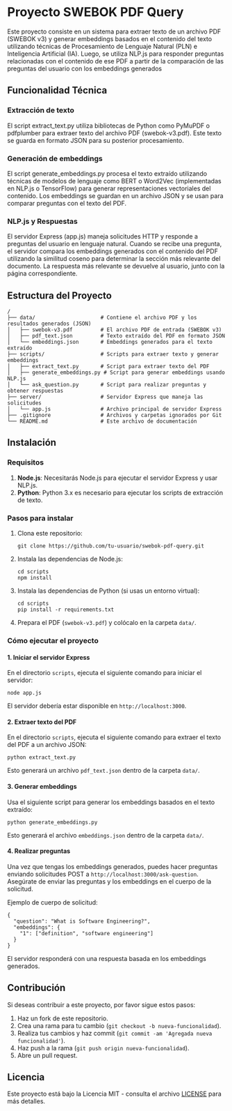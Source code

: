 # Proyecto SWEBOK PDF Query

Este proyecto consiste en un sistema para extraer texto de un archivo PDF (SWEBOK v3) y generar embeddings basados en el contenido del texto utilizando técnicas de Procesamiento de Lenguaje Natural (PLN) e Inteligencia Artificial (IA). Luego, se utiliza NLP.js para responder preguntas relacionadas con el contenido de ese PDF a partir de la comparación de las preguntas del usuario con los embeddings generados

## Funcionalidad Técnica

### Extracción de texto
El script extract_text.py utiliza bibliotecas de Python como PyMuPDF o pdfplumber para extraer texto del archivo PDF (swebok-v3.pdf). Este texto se guarda en formato JSON para su posterior procesamiento.

### Generación de embeddings
El script generate_embeddings.py procesa el texto extraído utilizando técnicas de modelos de lenguaje como BERT o Word2Vec (implementadas en NLP.js o TensorFlow) para generar representaciones vectoriales del contenido. Los embeddings se guardan en un archivo JSON y se usan para comparar preguntas con el texto del PDF.

### NLP.js y Respuestas
El servidor Express (app.js) maneja solicitudes HTTP y responde a preguntas del usuario en lenguaje natural. Cuando se recibe una pregunta, el servidor compara los embeddings generados con el contenido del PDF utilizando la similitud coseno para determinar la sección más relevante del documento. La respuesta más relevante se devuelve al usuario, junto con la página correspondiente.

## Estructura del Proyecto

```
/
├── data/                     # Contiene el archivo PDF y los resultados generados (JSON)
│   ├── swebok-v3.pdf         # El archivo PDF de entrada (SWEBOK v3)
│   ├── pdf_text.json         # Texto extraído del PDF en formato JSON
│   └── embeddings.json       # Embeddings generados para el texto extraído
├── scripts/                  # Scripts para extraer texto y generar embeddings
│   ├── extract_text.py       # Script para extraer texto del PDF
│   ├── generate_embeddings.py # Script para generar embeddings usando NLP.js
│   └── ask_question.py       # Script para realizar preguntas y obtener respuestas
├── server/                   # Servidor Express que maneja las solicitudes
│   └── app.js                # Archivo principal de servidor Express
├── .gitignore                # Archivos y carpetas ignorados por Git
└── README.md                 # Este archivo de documentación
```

## Instalación

### Requisitos

1. **Node.js**: Necesitarás Node.js para ejecutar el servidor Express y usar NLP.js.
2. **Python**: Python 3.x es necesario para ejecutar los scripts de extracción de texto.

### Pasos para instalar

1. Clona este repositorio:
   ```
   git clone https://github.com/tu-usuario/swebok-pdf-query.git
   ```

2. Instala las dependencias de Node.js:
   ```
   cd scripts
   npm install
   ```

3. Instala las dependencias de Python (si usas un entorno virtual):
   ```
   cd scripts
   pip install -r requirements.txt
   ```

4. Prepara el PDF (`swebok-v3.pdf`) y colócalo en la carpeta `data/`.

### Cómo ejecutar el proyecto

#### 1. Iniciar el servidor Express

En el directorio `scripts`, ejecuta el siguiente comando para iniciar el servidor:

```
node app.js
```

El servidor debería estar disponible en `http://localhost:3000`.

#### 2. Extraer texto del PDF

En el directorio `scripts`, ejecuta el siguiente comando para extraer el texto del PDF a un archivo JSON:

```
python extract_text.py
```

Esto generará un archivo `pdf_text.json` dentro de la carpeta `data/`.

#### 3. Generar embeddings

Usa el siguiente script para generar los embeddings basados en el texto extraído:

```
python generate_embeddings.py
```

Esto generará el archivo `embeddings.json` dentro de la carpeta `data/`.

#### 4. Realizar preguntas

Una vez que tengas los embeddings generados, puedes hacer preguntas enviando solicitudes POST a `http://localhost:3000/ask-question`. Asegúrate de enviar las preguntas y los embeddings en el cuerpo de la solicitud.

Ejemplo de cuerpo de solicitud:

```
{
  "question": "What is Software Engineering?",
  "embeddings": {
    "1": ["definition", "software engineering"]
  }
}
```

El servidor responderá con una respuesta basada en los embeddings generados.

## Contribución

Si deseas contribuir a este proyecto, por favor sigue estos pasos:

1. Haz un fork de este repositorio.
2. Crea una rama para tu cambio (`git checkout -b nueva-funcionalidad`).
3. Realiza tus cambios y haz commit (`git commit -am 'Agregada nueva funcionalidad'`).
4. Haz push a la rama (`git push origin nueva-funcionalidad`).
5. Abre un pull request.

## Licencia

Este proyecto está bajo la Licencia MIT - consulta el archivo [LICENSE](LICENSE) para más detalles.
